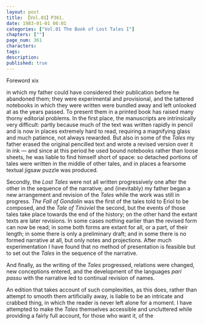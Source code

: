 ```yaml
---
layout: post
title: 【Vol.01】P361.
date: 1983-01-01 06:01
categories: ["Vol.01 The Book of Lost Tales I"]
chapters: [""]
page_num: 361
characters: 
tags: 
description: 
published: true
---
```


<p style="text-indent: 0;">
Foreword xix
</p>

in which my father could have considered their publication before he abandoned them; they were experimental and provisional, and the tattered notebooks in which they were written were bundled away and left unlooked at as the years passed. To present them in a printed book has raised many thorny editorial problems. In the first place, the manuscripts are intrinsically very difficult: partly because much of the text was written rapidly in pencil and is now in places extremely hard to read, requiring a magnifying glass and much patience, not always rewarded. But also in some of the <I>Tales </I>my father erased the original pencilled text and wrote a revised version over it in ink — and since at this period he used bound notebooks rather than loose sheets, he was liable to find himself short of space: so detached portions of tales were written in the middle of other tales, and in places a fearsome textual jigsaw puzzle was produced.

Secondly, the <I>Lost Tales </I>were not all written progressively one after the other in the sequence of the narrative; and (inevitably) my father began a new arrangement and revision of the <I>Tales </I>while the work was still in progress. <I>The Fall of Gondolin </I>was the first of the tales told to Eriol to be composed, and the <I>Tale of Tinúviel </I>the second, but the events of those tales take place towards the end of the history; on the other hand the extant texts are later revisions. In some cases nothing earlier than the revised form can now be read; in some both forms are extant for all, or a part, of their length; in some there is only a preliminary draft; and in some there is no formed narrative at all, but only notes and projections. After much experimentation I have found that no method of presentation is feasible but to set out the <I>Tales </I>in the sequence of the narrative.

And finally, as the writing of the <I>Tales </I>progressed, relations were changed, new conceptions entered, and the development of the languages <I>pari passu </I>with the narrative led to continual revision of names.

An edition that takes account of such complexities, as this does, rather than attempt to smooth them artificially away, is liable to be an intricate and crabbed thing, in which the reader is never left alone for a moment. I have attempted to make the <I>Tales </I>themselves accessible and uncluttered while providing a fairly full account, for those who want it, of the

